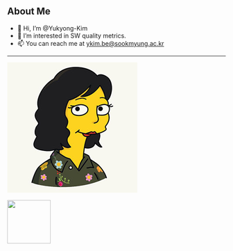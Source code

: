 ## About Me

- 👋 Hi, I’m @Yukyong-Kim
- 👀 I’m interested in SW quality metrics.
- 📫 You can reach me at ykim.be@sookmyung.ac.kr

---
![logo](/img/myImg.jpg)

<img src="https://user-images.githubusercontent.com/44826830/142150938-78a51b1a-086f-424d-964a-02e4cdeed582.jpg" width="100" height="100">

<!---
Yukyong-Kim/Yukyong-Kim is a ✨ special ✨ repository because its `README.md` (this file) appears on your GitHub profile.
You can click the Preview link to take a look at your changes.
--->

